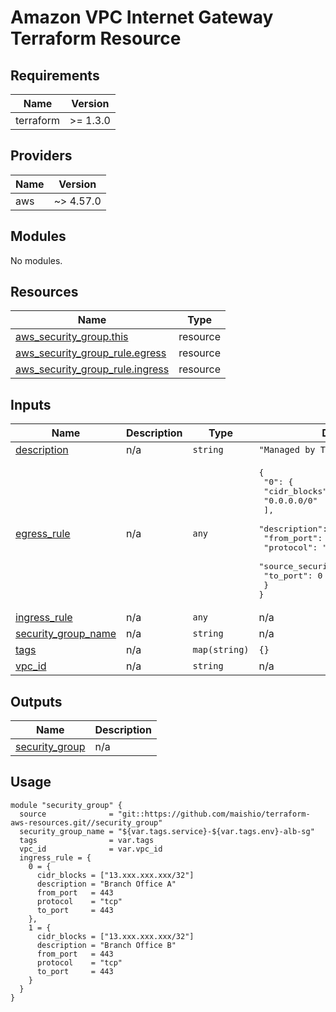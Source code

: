 # Amazon VPC Internet Gateway Terraform Resource

## Requirements

| Name      | Version  |
|-----------|----------|
| terraform | >= 1.3.0 |

## Providers

| Name | Version   |
|------|-----------|
| aws  | ~> 4.57.0 |

## Modules

No modules.

## Resources

| Name | Type |
|------|------|
| [aws_security_group.this](https://registry.terraform.io/providers/hashicorp/aws/latest/docs/resources/security_group) | resource |
| [aws_security_group_rule.egress](https://registry.terraform.io/providers/hashicorp/aws/latest/docs/resources/security_group_rule) | resource |
| [aws_security_group_rule.ingress](https://registry.terraform.io/providers/hashicorp/aws/latest/docs/resources/security_group_rule) | resource |

## Inputs

| Name | Description | Type | Default | Required |
|------|-------------|------|---------|:--------:|
| <a name="input_description"></a> [description](#input\_description) | n/a | `string` | `"Managed by Terraform"` | no |
| <a name="input_egress_rule"></a> [egress\_rule](#input\_egress\_rule) | n/a | `any` | <pre>{<br>  "0": {<br>    "cidr_blocks": [<br>      "0.0.0.0/0"<br>    ],<br>    "description": null,<br>    "from_port": 0,<br>    "protocol": "-1",<br>    "source_security_group_id": null,<br>    "to_port": 0<br>  }<br>}</pre> | no |
| <a name="input_ingress_rule"></a> [ingress\_rule](#input\_ingress\_rule) | n/a | `any` | n/a | yes |
| <a name="input_security_group_name"></a> [security\_group\_name](#input\_security\_group\_name) | n/a | `string` | n/a | yes |
| <a name="input_tags"></a> [tags](#input\_tags) | n/a | `map(string)` | `{}` | no |
| <a name="input_vpc_id"></a> [vpc\_id](#input\_vpc\_id) | n/a | `string` | n/a | yes |

## Outputs

| Name | Description |
|------|-------------|
| <a name="output_security_group"></a> [security\_group](#output\_security\_group) | n/a |

## Usage

```hcl
module "security_group" {
  source              = "git::https://github.com/maishio/terraform-aws-resources.git//security_group"
  security_group_name = "${var.tags.service}-${var.tags.env}-alb-sg"
  tags                = var.tags
  vpc_id              = var.vpc_id
  ingress_rule = {
    0 = {
      cidr_blocks = ["13.xxx.xxx.xxx/32"]
      description = "Branch Office A"
      from_port   = 443
      protocol    = "tcp"
      to_port     = 443
    },
    1 = {
      cidr_blocks = ["13.xxx.xxx.xxx/32"]
      description = "Branch Office B"
      from_port   = 443
      protocol    = "tcp"
      to_port     = 443
    }
  }
}
```
